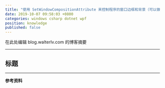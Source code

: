 ```yaml
---
title: "使用 SetWindowCompositionAttribute 来控制程序的窗口边框和背景（可以做 Acrylic 亚克力效果、模糊效果、主题色效果等）"
date: 2019-10-07 09:58:03 +0800
categories: windows csharp dotnet wpf
position: knowledge
published: false
---
```


在此处编辑 blog.walterlv.com 的博客摘要

---

<div id="toc"></div>

## 标题

---

**参考资料**